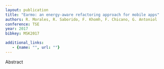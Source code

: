 ```yaml
---
layout: publication
title: "Earmo: an energy-aware refactoring approach for mobile apps"
authors: R. Morales, R. Saborido, F. Khomh, F. Chicano, G. Antoniol
conference: TSE
year: 2017
bibkey: MSK2017

additional_links:
   - {name: "", url: ""}
---
```

Abstract
